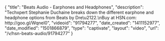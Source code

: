 {
    "title": "Beats Audio - Earphones and Headphones",
    "description": "Techxpert Stephanie Duchaine breaks down the different earphone and headphone options from Beats by Dre\u2122.\nBuy at HSN.com: http:\/\/goo.gl\/WqneI0",
    "videoid": "91794277",
    "date_created": "1411152977",
    "date_modified": "1501866879",
    "type": "captivate",
    "layout": "video",
    "url": "\/v\/hsn-beats-audio\/91794277"
}